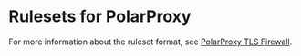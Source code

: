 # Rulesets for PolarProxy
For more information about the ruleset format, see [PolarProxy TLS Firewall](https://www.netresec.com/?page=TlsFirewall).
